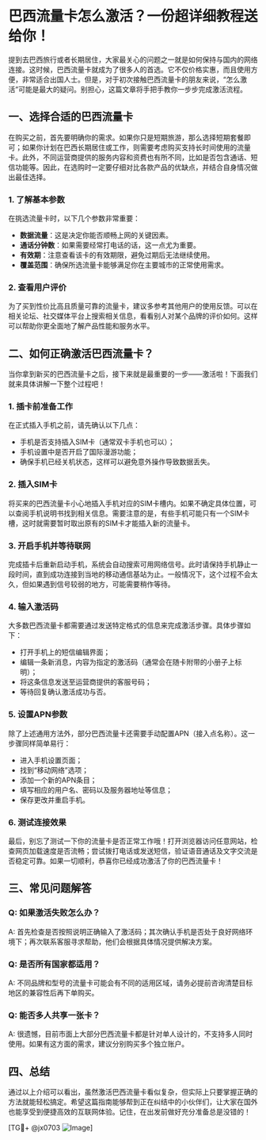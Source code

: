 # 巴西流量卡怎么激活？一份超详细教程送给你！

提到去巴西旅行或者长期居住，大家最关心的问题之一就是如何保持与国内的网络连接。这时候，巴西流量卡就成为了很多人的首选。它不仅价格实惠，而且使用方便，非常适合出国人士。但是，对于初次接触巴西流量卡的朋友来说，“怎么激活”可能是最大的疑问。别担心，这篇文章将手把手教你一步步完成激活流程。

## 一、选择合适的巴西流量卡

在购买之前，首先要明确你的需求。如果你只是短期旅游，那么选择短期套餐即可；如果你计划在巴西长期居住或工作，则需要考虑购买支持长时间使用的流量卡。此外，不同运营商提供的服务内容和资费也有所不同，比如是否包含通话、短信功能等。因此，在选购时一定要仔细对比各款产品的优缺点，并结合自身情况做出最佳选择。

### 1. 了解基本参数
在挑选流量卡时，以下几个参数非常重要：
- **数据流量**：这是决定你能否顺畅上网的关键因素。
- **通话分钟数**：如果需要经常打电话的话，这一点尤为重要。
- **有效期**：注意查看该卡的有效期限，避免过期后无法继续使用。
- **覆盖范围**：确保所选流量卡能够满足你在主要城市的正常使用需求。

### 2. 查看用户评价
为了买到性价比高且质量可靠的流量卡，建议多参考其他用户的使用反馈。可以在相关论坛、社交媒体平台上搜索相关信息，看看别人对某个品牌的评价如何。这样可以帮助你更全面地了解产品性能和服务水平。

## 二、如何正确激活巴西流量卡？

当你拿到新买的巴西流量卡之后，接下来就是最重要的一步——激活啦！下面我们就来具体讲解一下整个过程吧！

### 1. 插卡前准备工作
在正式插入手机之前，请先确认以下几点：
- 手机是否支持插入SIM卡（通常双卡手机也可以）；
- 手机设置中是否开启了国际漫游功能；
- 确保手机已经关机状态，这样可以避免意外操作导致数据丢失。

### 2. 插入SIM卡
将买来的巴西流量卡小心地插入手机对应的SIM卡槽内。如果不确定具体位置，可以查阅手机说明书找到相关信息。需要注意的是，有些手机可能只有一个SIM卡槽，这时就需要暂时取出原有的SIM卡才能插入新的流量卡。

### 3. 开启手机并等待联网
完成插卡后重新启动手机，系统会自动搜索可用网络信号。此时请保持手机静止一段时间，直到成功连接到当地的移动通信基站为止。一般情况下，这个过程不会太久，但如果遇到信号较弱的地方，可能需要稍作等待。

### 4. 输入激活码
大多数巴西流量卡都需要通过发送特定格式的信息来完成激活步骤。具体步骤如下：
- 打开手机上的短信编辑界面；
- 编辑一条新消息，内容为指定的激活码（通常会在随卡附带的小册子上标明）；
- 将这条信息发送至运营商提供的客服号码；
- 等待回复确认激活成功与否。

### 5. 设置APN参数
除了上述通用方法外，部分巴西流量卡还需要手动配置APN（接入点名称）。这一步骤同样简单易行：
- 进入手机设置页面；
- 找到“移动网络”选项；
- 添加一个新的APN条目；
- 填写相应的用户名、密码以及服务器地址等信息；
- 保存更改并重启手机。

### 6. 测试连接效果
最后，别忘了测试一下你的流量卡是否正常工作哦！打开浏览器访问任意网站，检查网页加载速度是否流畅；尝试拨打电话或发送短信，验证语音通话及文字交流是否稳定可靠。如果一切顺利，恭喜你已经成功激活了你的巴西流量卡！

## 三、常见问题解答

### Q: 如果激活失败怎么办？
A: 首先检查是否按照说明正确输入了激活码；其次确认手机是否处于良好网络环境下；再次联系客服寻求帮助，他们会根据具体情况提供解决方案。

### Q: 是否所有国家都适用？
A: 不同品牌和型号的流量卡可能会有不同的适用区域，请务必提前咨询清楚目标地区的兼容性后再下单购买。

### Q: 能否多人共享一张卡？
A: 很遗憾，目前市面上大部分巴西流量卡都是针对单人设计的，不支持多人同时使用。如果有这方面的需求，建议分别购买多个独立账户。

## 四、总结

通过以上介绍可以看出，虽然激活巴西流量卡看似复杂，但实际上只要掌握正确的方法就能轻松搞定。希望这篇指南能够帮到正在纠结中的小伙伴们，让大家在国外也能享受到便捷高效的互联网体验。记住，在出发前做好充分准备总是没错的！

[TG💪+ @jx0703 ![Image](https://github.com/user-attachments/assets/dbca1d08-cadb-493c-b0ec-ad6f7a83f270)]